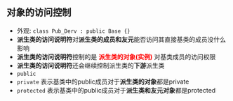 ## 对象的访问控制

- 外观: `class Pub_Derv : public Base {}`
- **派生类的访问说明符**对**派生类的成员和友元**能否访问其直接基类的成员没什么影响
- **派生类的访问说明符**控制的是 <font color="red">**派生类的对象(实例)**</font> 对基类成员的访问权限
- **派生类的访问说明符**还会继续控制派生类的**下游**派生类
- `public`
- `private` 表示基类中的public成员对于**派生类的对象**都是private
- `protected` 表示基类中的public成员对于**派生类和友元对象**都是protected